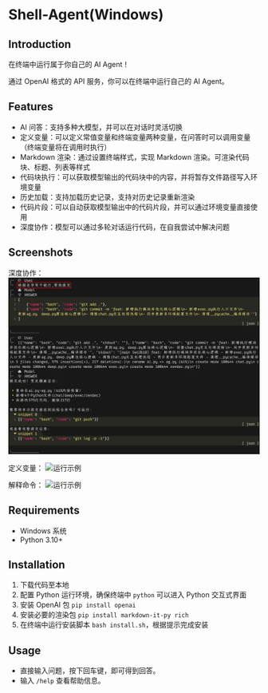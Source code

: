 # Shell-Agent(Windows)

## Introduction

在终端中运行属于你自己的 AI Agent！

通过 OpenAI 格式的 API 服务，你可以在终端中运行自己的 AI Agent。

## Features

- AI 问答：支持多种大模型，并可以在对话时灵活切换
- 定义变量：可以定义常值变量和终端变量两种变量，在问答时可以调用变量（终端变量将在调用时执行）
- Markdown 渲染：通过设置终端样式，实现 Markdown 渲染。可渲染代码块、标题、列表等样式
- 代码块执行：可以获取模型输出的代码块中的内容，并将暂存文件路径写入环境变量
- 历史加载：支持加载历史记录，支持对历史记录重新渲染
- 代码片段：可以自动获取模型输出中的代码片段，并可以通过环境变量直接使用
- 深度协作：模型可以通过多轮对话运行代码，在自我尝试中解决问题

## Screenshots
深度协作：
![运行示例](./img/Commit.png)

定义变量：
![运行示例](./img/OS.png)

解释命令：
![运行示例](./img/OS2.png)

## Requirements
- Windows 系统
- Python 3.10+

## Installation

1. 下载代码至本地
2. 配置 Python 运行环境，确保终端中 `python` 可以进入 Python 交互式界面
3. 安装 OpenAI 包 `pip install openai`
4. 安装必要的渲染包 `pip install markdown-it-py rich`
4. 在终端中运行安装脚本 `bash install.sh`，根据提示完成安装

## Usage
- 直接输入问题，按下回车键，即可得到回答。
- 输入 `/help` 查看帮助信息。
